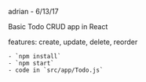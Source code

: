 adrian - 6/13/17

Basic Todo CRUD app in React

features: create, update, delete, reorder

```
- `npm install`
- `npm start`
- code in `src/app/Todo.js`
```

